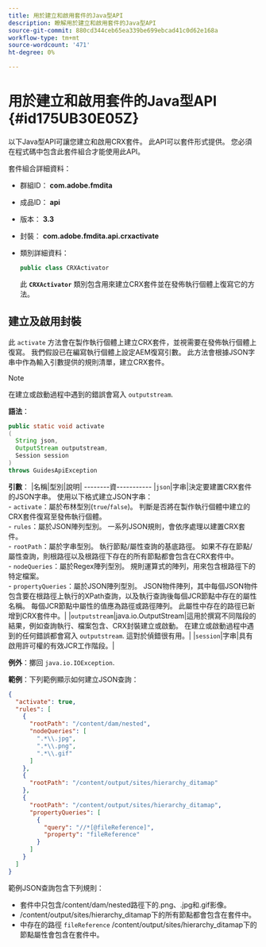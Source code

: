 ```yaml
---
title: 用於建立和啟用套件的Java型API
description: 瞭解用於建立和啟用套件的Java型API
source-git-commit: 880cd344ceb65ea339be699ebcad41c0d62e168a
workflow-type: tm+mt
source-wordcount: '471'
ht-degree: 0%

---
```


# 用於建立和啟用套件的Java型API {#id175UB30E05Z}

以下Java型API可讓您建立和啟用CRX套件。 此API可以套件形式提供。 您必須在程式碼中包含此套件組合才能使用此API。

套件組合詳細資料：

- 群組ID： **com.adobe.fmdita**

- 成品ID： **api**

- 版本： **3.3**

- 封裝： **com.adobe.fmdita.api.crxactivate**

- 類別詳細資料：

  ```JAVA
  public class CRXActivator
  ```

  此 **`CRXActivator`** 類別包含用來建立CRX套件並在發佈執行個體上復寫它的方法。


## 建立及啟用封裝

此 `activate` 方法會在製作執行個體上建立CRX套件，並視需要在發佈執行個體上復寫。 我們假設已在編寫執行個體上設定AEM復寫引數。 此方法會根據JSON字串中作為輸入引數提供的規則清單，建立CRX套件。
>[!NOTE]
>
> 在建立或啟動過程中遇到的錯誤會寫入 `outputstream`.

**語法**：

```JAVA
public static void activate
(
  String json, 
  OutputStream outputstream, 
  Session session
) 
throws GuidesApiException
```

**引數**： |名稱|型別|說明| --------資----------- |`json`|字串|決定要建置CRX套件的JSON字串。 使用以下格式建立JSON字串： <br>- `activate`：屬於布林型別\(`true`/`false`\)。 判斷是否將在製作執行個體中建立的CRX套件復寫至發佈執行個體。 <br> - `rules`：屬於JSON陣列型別。 一系列JSON規則，會依序處理以建置CRX套件。 <br> - `rootPath`：屬於字串型別。 執行節點/屬性查詢的基底路徑。 如果不存在節點/屬性查詢，則根路徑以及根路徑下存在的所有節點都會包含在CRX套件中。 <br> - `nodeQueries`：屬於Regex陣列型別。 規則運算式的陣列，用來包含根路徑下的特定檔案。 <br> - `propertyQueries`：屬於JSON陣列型別。 JSON物件陣列，其中每個JSON物件包含要在根路徑上執行的XPath查詢，以及執行查詢後每個JCR節點中存在的屬性名稱。 每個JCR節點中屬性的值應為路徑或路徑陣列。 此屬性中存在的路徑已新增到CRX套件中。| |`outputstream`|java.io.OutputStream|這用於撰寫不同階段的結果，例如查詢執行、檔案包含、CRX封裝建立或啟動。 在建立或啟動過程中遇到的任何錯誤都會寫入 `outputstream`. 這對於偵錯很有用。| |`session`|字串|具有啟用許可權的有效JCR工作階段。|

**例外**：擲回 ``java.io.IOException``.

**範例**：下列範例顯示如何建立JSON查詢：

```JSON
{
  "activate": true,
  "rules": [
    {
      "rootPath": "/content/dam/nested",
      "nodeQueries": [
        ".*\\.jpg",
        ".*\\.png",
        ".*\\.gif"        
      ]
    },
    {
      "rootPath": "/content/output/sites/hierarchy_ditamap"
    },
    {
      "rootPath": "/content/output/sites/hierarchy_ditamap",
      "propertyQueries": [
        {
          "query": "//*[@fileReference]",
          "property": "fileReference"
        }
      ]
    }
  ]
}
```

範例JSON查詢包含下列規則：

- 套件中只包含/content/dam/nested路徑下的.png、.jpg和.gif影像。
- /content/output/sites/hierarchy\_ditamap下的所有節點都會包含在套件中。
- 中存在的路徑 `fileReference` /content/output/sites/hierarchy\_ditamap下的節點屬性會包含在套件中。
